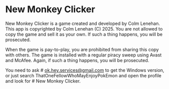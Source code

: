 # New Monkey Clicker
New Monkey Clicker is a game created and developed by Colm Lenehan.
This app is copyrighted by Colm Lenehan (C) 2025. You are not allowed to copy the game and sell it as your own. If such a thing happens, you will be prosecuted.

When the game is pay-to-play, you are prohibited from sharing this copy with others. The game is installed with a regular piracy sweep using Avast and McAfee. Again, if such a thing happens, you will be prosecuted.

You need to ask # ok.hey.services@gmail.com to get the Windows version, or just search ThatOneFellowWhoMayEnjoyPokEmon and open the profile and look for # New Monkey Clicker.
